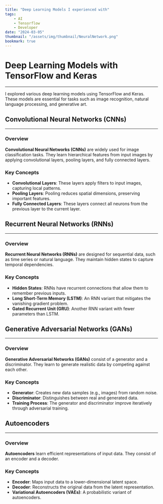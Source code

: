 ```yaml
---
title: "Deep Learning Models I experienced with"
tags:
    - AI
    - Tensorflow
    - Developer
date: "2024-03-05"
thumbnail: "/assets/img/thumbnail/NeuralNetwork.png"
bookmark: true
---
```




# Deep Learning Models with TensorFlow and Keras
---
I explored various deep learning models using TensorFlow and Keras. These models are essential for tasks such as image recognition, natural language processing, and generative art.

## Convolutional Neural Networks (CNNs)
---
### Overview
**Convolutional Neural Networks (CNNs)** are widely used for image classification tasks. They learn hierarchical features from input images by applying convolutional layers, pooling layers, and fully connected layers.

### Key Concepts
- **Convolutional Layers**: These layers apply filters to input images, capturing local patterns.
- **Pooling Layers**: Pooling reduces spatial dimensions, preserving important features.
- **Fully Connected Layers**: These layers connect all neurons from the previous layer to the current layer.

## Recurrent Neural Networks (RNNs)
---
### Overview
**Recurrent Neural Networks (RNNs)** are designed for sequential data, such as time series or natural language. They maintain hidden states to capture temporal dependencies.

### Key Concepts
- **Hidden States**: RNNs have recurrent connections that allow them to remember previous inputs.
- **Long Short-Term Memory (LSTM)**: An RNN variant that mitigates the vanishing gradient problem.
- **Gated Recurrent Unit (GRU)**: Another RNN variant with fewer parameters than LSTM.

## Generative Adversarial Networks (GANs)
---
### Overview
**Generative Adversarial Networks (GANs)** consist of a generator and a discriminator. They learn to generate realistic data by competing against each other.

### Key Concepts
- **Generator**: Creates new data samples (e.g., images) from random noise.
- **Discriminator**: Distinguishes between real and generated data.
- **Training Process**: The generator and discriminator improve iteratively through adversarial training.

## Autoencoders
---
### Overview
**Autoencoders** learn efficient representations of input data. They consist of an encoder and a decoder.

### Key Concepts
- **Encoder**: Maps input data to a lower-dimensional latent space.
- **Decoder**: Reconstructs the original data from the latent representation.
- **Variational Autoencoders (VAEs)**: A probabilistic variant of autoencoders.
